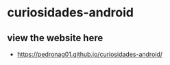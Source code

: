 # curiosidades-android
## view the website here
* https://pedronag01.github.io/curiosidades-android/
 
